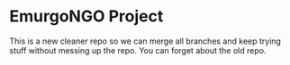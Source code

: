 # EmurgoNGO Project

This is a new cleaner repo so we can merge all branches and keep trying stuff without messing up the repo. You can forget about the old repo.
